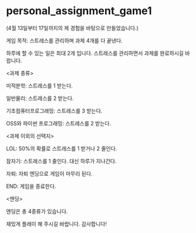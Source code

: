 # personal_assignment_game1

(4월 13일부터 17일까지의 제 경험을 바탕으로 만들었습니다.)

게임 목적: 스트레스를 관리하며 과제 4개를 다 끝낸다. 

하루에 할 수 있는 일은 최대 2개 입니다. 스트레스를 관리하면서 과제를 완료하시길 바랍니다.

<과제 종류>

미적분학: 스트레스를 1 받는다. 

일반물리: 스트레스를 2 받는다. 

기초컴퓨터프로그래밍: 스트레스를 3 받는다. 

OSS와 파이썬 프로그래밍: 스트레스를 2 받는다.

<과제 이외의 선택지>

LOL: 50%의 확률로 스트레스를 1 받거나 2 줄인다. 

잠자기: 스트레스를 1 줄인다. 대신 하루가 지나간다. 

자퇴: 자퇴 엔딩으로 게임이 마무리 된다. 

END: 게임을 종료한다.

<엔딩>

엔딩은 총 4종류가 있습니다. 

재밌게 플레이 해 주시길 바랍니다. 감사합니다!
